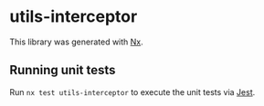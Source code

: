 # utils-interceptor

This library was generated with [Nx](https://nx.dev).

## Running unit tests

Run `nx test utils-interceptor` to execute the unit tests via [Jest](https://jestjs.io).
